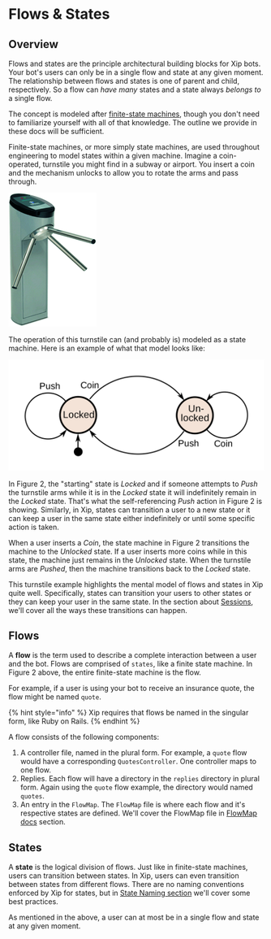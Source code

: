 # Flows & States

## Overview

Flows and states are the principle architectural building blocks for Xip bots. Your bot's users can only be in a single flow and state at any given moment. The relationship between flows and states is one of parent and child, respectively. So a flow can _have many_ states and a state always _belongs to_ a single flow.

The concept is modeled after [finite-state machines](https://en.m.wikipedia.org/wiki/Finite-state_machine), though you don't need to familiarize yourself with all of that knowledge. The outline we provide in these docs will be sufficient.

Finite-state machines, or more simply state machines, are used throughout engineering to model states within a given machine. Imagine a coin-operated, turnstile you might find in a subway or airport. You insert a coin and the mechanism unlocks to allow you to rotate the arms and pass through.

![Figure 1: A simple, coin-operated turnstile](../.gitbook/assets/torniqueterevolution.jpg)

The operation of this turnstile can \(and probably is\) modeled as a state machine. Here is an example of what that model looks like:

![Figure 2: Finite-state machine model for the simple, coin-operated turnstile.](../.gitbook/assets/2880px-turnstile_state_machine_colored.svg.png)

In Figure 2, the "starting" state is _Locked_ and if someone attempts to _Push_ the turnstile arms while it is in the _Locked_ state it will indefinitely remain in the _Locked_ state. That's what the self-referencing _Push_ action in Figure 2 is showing. Similarly, in Xip, states can transition a user to a new state or it can keep a user in the same state either indefinitely or until some specific action is taken.

When a user inserts a _Coin_, the state machine in Figure 2 transitions the machine to the _Unlocked_ state. If a user inserts more coins while in this state, the machine just remains in the _Unlocked_ state. When the turnstile arms are _Pushed_, then the machine transitions back to the _Locked_ state.

This turnstile example highlights the mental model of flows and states in Xip quite well. Specifically, states can transition your users to other states or they can keep your user in the same state. In the section about [Sessions](../controllers/sessions/), we'll cover all the ways these transitions can happen.

## Flows

A **flow** is the term used to describe a complete interaction between a user and the bot. Flows are comprised of `states`, like a finite state machine. In Figure 2 above, the entire finite-state machine is the flow.

For example, if a user is using your bot to receive an insurance quote, the flow might be named `quote`. 

{% hint style="info" %}
Xip requires that flows be named in the singular form, like Ruby on Rails.
{% endhint %}

A flow consists of the following components:

1. A controller file, named in the plural form. For example, a `quote` flow would have a corresponding `QuotesController`. One controller maps to one flow.
2. Replies. Each flow will have a directory in the `replies` directory in plural form. Again using the `quote` flow example, the directory would named `quotes`.
3. An entry in the `FlowMap`. The `FlowMap` file is where each flow and it's respective states are defined. We'll cover the FlowMap file in [FlowMap docs](flowmap.md) section.

## States

A **state** is the logical division of flows. Just like in finite-state machines, users can transition between states. In Xip, users can even transition between states from different flows. There are no naming conventions enforced by Xip for states, but in [State Naming section](state-naming.md) we'll cover some best practices.

As mentioned in the above, a user can at most be in a single flow and state at any given moment.

